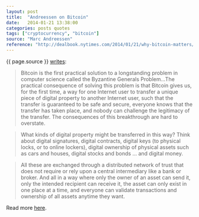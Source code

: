 ```yaml
---
layout: post
title:  "Andreessen on Bitcoin"
date:   2014-01-21 13:38:00
categories: posts quotes
tags: ["cryptocurrency", "bitcoin"]
source: "Marc Andreessen"
reference: "http://dealbook.nytimes.com/2014/01/21/why-bitcoin-matters/"
---
```


{{ page.source }} [writes]({{page.reference}}):

> Bitcoin is the first practical solution to a longstanding problem in computer science called the Byzantine Generals Problem...The practical consequence of solving this problem is that Bitcoin gives us, for the first time, a way for one Internet user to transfer a unique piece of digital property to another Internet user, such that the transfer is guaranteed to be safe and secure, everyone knows that the transfer has taken place, and nobody can challenge the legitimacy of the transfer. The consequences of this breakthrough are hard to overstate.

> What kinds of digital property might be transferred in this way? Think about digital signatures, digital contracts, digital keys (to physical locks, or to online lockers), digital ownership of physical assets such as cars and houses, digital stocks and bonds … and digital money.

> All these are exchanged through a distributed network of trust that does not require or rely upon a central intermediary like a bank or broker. And all in a way where only the owner of an asset can send it, only the intended recipient can receive it, the asset can only exist in one place at a time, and everyone can validate transactions and ownership of all assets anytime they want.

Read more [here]({{page.reference}}).